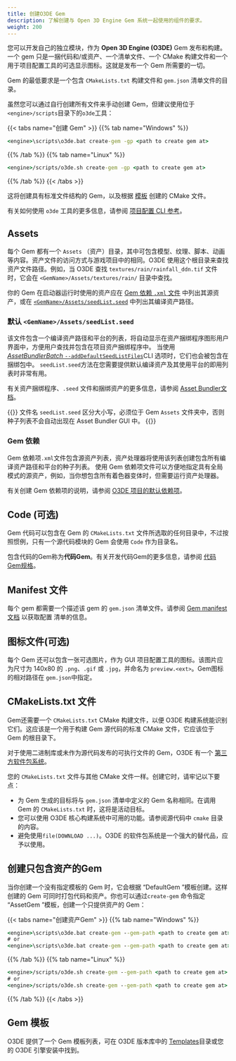 ```yaml
---
title: 创建O3DE Gem
description: 了解创建与 Open 3D Engine Gem 系统一起使用的组件的要求。
weight: 200
---
```


您可以开发自己的独立模块，作为 **Open 3D Engine (O3DE)** Gem 发布和构建。一个 gem 只是一捆代码和/或资产、一个清单文件、一个 CMake 构建文件和一个用于项目配置工具的可选显示图标。这就是发布一个 Gem 所需要的一切。

Gem 的最低要求是一个包含 `CMakeLists.txt` 构建文件和 `gem.json` 清单文件的目录。

虽然您可以通过自行创建所有文件来手动创建 Gem，但建议使用位于`<engine>/scripts`目录下的`o3de`工具：

{{< tabs name="创建 Gem" >}}
{{% tab name="Windows" %}}

```cmd
<engine>\scripts\o3de.bat create-gem -gp <path to create gem at>
```

{{% /tab %}}
{{% tab name="Linux" %}}

```cmd
<engine>/scripts/o3de.sh create-gem -gp <path to create gem at>
```

{{% /tab %}}
{{< /tabs >}}

这将创建具有标准文件结构的 Gem，以及根据 [模板](https://github.com/o3de/o3de/tree/development/Templates) 创建的 CMake 文件。

有关如何使用 `o3de` 工具的更多信息，请参阅 [项目配置 CLI 参考](/docs/user-guide/project-config/cli-reference/)。

## Assets

每个 Gem 都有一个 `Assets` （资产）目录，其中可包含模型、纹理、脚本、动画等内容。资产文件的访问方式与游戏项目中的相同。O3DE 使用这个根目录来查找资产文件路径。例如，当 O3DE 查找 `textures/rain/rainfall_ddn.tif` 文件时，它会在 `<GemName>/Assets/textures/rain/` 目录中查找。

你的 Gem 在启动器运行时使用的资产应在 [Gem 依赖 `.xml` 文件](#gem-dependencies) 中列出其源资产，或在 [`<GemName>/Assets/seedList.seed`](#default-gemnameassetsseedlistseed) 中列出其编译资产路径。

### 默认 `<GemName>/Assets/seedList.seed`

该文件包含一个编译资产路径和平台的列表，将自动显示在资产捆绑程序图形用户界面中，方便用户查找并包含在项目资产捆绑程序中。
当使用 [*AssetBundlerBatch* `--addDefaultSeedListFiles`](/docs/user-guide/packaging/asset-bundler/command-line-reference/#options-2)CLI 选项时，它们也会被包含在捆绑包中。
`seedList.seed`方法在您需要提供默认编译资产及其使用平台的即用列表时非常有用。

有关资产捆绑程序、`.seed` 文件和捆绑资产的更多信息，请参阅 [Asset Bundler文档](/docs/user-guide/packaging/asset-bundler/)。

{{<important>}}
文件名 `seedList.seed` 区分大小写，必须位于 Gem `Assets` 文件夹中，否则种子列表不会自动出现在 Asset Bundler GUI 中。
{{</important>}}

### Gem 依赖

Gem 依赖项`.xml`文件包含源资产列表，资产处理器将使用该列表创建包含所有编译资产路径和平台的种子列表。
使用 Gem 依赖项文件可以方便地指定具有全局模式的源资产，例如，当你想包含所有着色器变体时，但需要运行资产处理器。  

有关创建 Gem 依赖项的说明，请参阅 [O3DE 项目的默认依赖项](/docs/user-guide/packaging/asset-bundler/default-dependencies/)。


## Code (可选)

Gem 代码可以包含在 Gem 的 `CMakeLists.txt` 文件所选取的任何目录中，不过按照惯例，只有一个源代码模块的 Gem 会使用 `Code` 作为目录名。

包含代码的Gem称为**代码Gem**。有关开发代码Gem的更多信息，请参阅 [代码Gem规格](/docs/user-guide/programming/gems/code-gems)。

## Manifest 文件

每个 gem 都需要一个描述该 gem 的 `gem.json` 清单文件。请参阅 [Gem manifest 文档](./manifest) 以获取配置 清单的信息。

## 图标文件(可选)

每个 Gem 还可以包含一张可选图片，作为 GUI 项目配置工具的图标。该图片应为尺寸为 140x80 的 `.png`、`.gif` 或 `.jpg`，并命名为 `preview.<ext>`。Gem图标的相对路径在 `gem.json`中指定。

## CMakeLists.txt 文件

Gem还需要一个 `CMakeLists.txt` CMake 构建文件，以便 O3DE 构建系统能识别它们。这应该是一个用于构建 Gem 源代码的标准 CMake 文件，它应该位于 Gem 的根目录下。

对于使用二进制库或未作为源代码发布的可执行文件的 Gem，O3DE 有一个 [第三方软件包系统](/docs/user-guide/build/packages/)。

您的 `CMakeLists.txt` 文件与其他 CMake 文件一样。创建它时，请牢记以下要点：

* 为 Gem 生成的目标将与 `gem.json` 清单中定义的 Gem 名称相同。在调用 Gem 的 `CMakeLists.txt` 时，这将是活动目标。
* 您可以使用 O3DE 核心构建系统中可用的功能。请参阅源代码中 `cmake` 目录的内容。
* 避免使用`file(DOWNLOAD ...)`。O3DE 的软件包系统是一个强大的替代品，应予以使用。

## 创建只包含资产的Gem

当你创建一个没有指定模板的 Gem 时，它会根据 “DefaultGem ”模板创建。这样创建的 Gem 可同时打包代码和资产。你也可以通过`create-gem` 命令指定 “AssetGem ”模板，创建一个只提供资产的 Gem：

{{< tabs name="创建资产Gem" >}}
{{% tab name="Windows" %}}

```cmd
<engine>\scripts\o3de.bat create-gem --gem-path <path to create gem at> --template-name AssetGem
# or
<engine>\scripts\o3de.bat create-gem --gem-path <path to create gem at> --template-path <engine-root>\Templates\AssetGem
```

{{% /tab %}}
{{% tab name="Linux" %}}

```cmd
<engine>/scripts/o3de.sh create-gem --gem-path <path to create gem at> --template-name AssetGem
# or
<engine>/scripts/o3de.sh create-gem --gem-path <path to create gem at> --template-path <engine-root>/Templates/AssetGem
```

{{% /tab %}}
{{< /tabs >}}

## Gem 模板

O3DE 提供了一个 Gem 模板列表，可在 O3DE 版本库中的 [Templates](https://github.com/o3de/o3de/tree/development/Templates)目录或您的 O3DE 引擎安装中找到。
